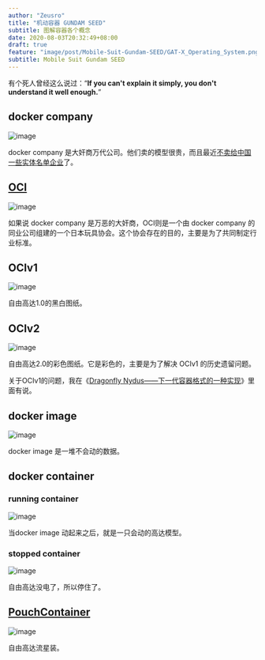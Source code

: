 ```yaml
---
author: "Zeusro"
title: "机动容器 GUNDAM SEED"
subtitle: 图解容器各个概念
date: 2020-08-03T20:32:49+08:00
draft: true
feature: "image/post/Mobile-Suit-Gundam-SEED/GAT-X_Operating_System.png"
subtitle: Mobile Suit Gundam SEED
---
```


有个死人曾经这么说过：“**If you can't explain it simply, you don't understand it well enough.**”

## docker company

![image](/image/post/Mobile-Suit-Gundam-SEED/docker-company.jpg)

docker company 是大奸商万代公司。他们卖的模型很贵，而且最近[不卖给中国一些实体名单企业](https://segmentfault.com/a/1190000023645593)了。

## [OCI](https://opencontainers.org/)

![image](/image/post/Mobile-Suit-Gundam-SEED/TJTA.png)

如果说 docker company 是万恶的大奸商，OCI则是一个由 docker company 的同业公司组建的一个日本玩具协会。这个协会存在的目的，主要是为了共同制定行业标准。

## OCIv1

![image](/image/post/Mobile-Suit-Gundam-SEED/OCIv1.jpg)

自由高达1.0的黑白图纸。

## OCIv2

![image](/image/post/Mobile-Suit-Gundam-SEED/OCIv2.jpg)

自由高达2.0的彩色图纸。它是彩色的，主要是为了解决 OCIv1 的历史遗留问题。

关于OCIv1的问题，我在《[Dragonfly Nydus——下一代容器格式的一种实现](http://www.zeusro.com/2020/07/30/oci-v2/)》里面有说。

## docker image

![image](/image/post/Mobile-Suit-Gundam-SEED/docker-image.jpg)

docker image 是一堆不会动的数据。

## docker container

### running container

![image](/image/post/Mobile-Suit-Gundam-SEED/running-container.gif)

当docker image 动起来之后，就是一只会动的高达模型。

### stopped container

![image](/image/post/Mobile-Suit-Gundam-SEED/stop-container.jpg)

自由高达没电了，所以停住了。

## [PouchContainer](https://github.com/alibaba/pouch)

![image](/image/post/Mobile-Suit-Gundam-SEED/liuxing.jpg)

自由高达流星装。
